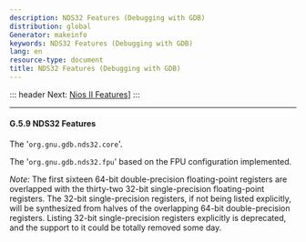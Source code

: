 ```yaml
---
description: NDS32 Features (Debugging with GDB)
distribution: global
Generator: makeinfo
keywords: NDS32 Features (Debugging with GDB)
lang: en
resource-type: document
title: NDS32 Features (Debugging with GDB)
---
```

::: header
Next: [Nios II Features](Nios-II-Features.html#Nios-II-Features)]
:::

---

#### G.5.9 NDS32 Features

The '`org.gnu.gdb.nds32.core`'.

The '`org.gnu.gdb.nds32.fpu`' based on the FPU configuration implemented.

*Note:* The first sixteen 64-bit double-precision floating-point registers are overlapped with the thirty-two 32-bit single-precision floating-point registers. The 32-bit single-precision registers, if not being listed explicitly, will be synthesized from halves of the overlapping 64-bit double-precision registers. Listing 32-bit single-precision registers explicitly is deprecated, and the support to it could be totally removed some day.
